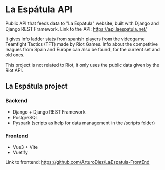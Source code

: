 # La Espátula API

Public API that feeds data to "La Espátula" website,
built with Django and Django REST Framework.
Link to the API: https://api.laespatula.net/

It gives info ladder stats from spanish players
from the videogame Teamfight Tactics (TFT) made by Riot Games.
Info about the competitive leagues from Spain and Europe can also be found,
for the current set and old ones.

This project is not related to Riot, it only uses the public data given by the Riot API.

## La Espátula project

### Backend

- Django + Django REST Framework
- PostgreSQL
- Pyspark (scripts as help for data management in the /scripts folder)

### Frontend

- Vue3 + Vite
- Vuetify

Link to frontend: https://github.com/ArturoDiez/LaEspatula-FrontEnd